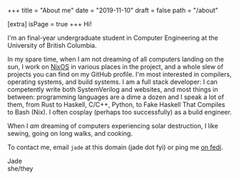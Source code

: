 +++
title = "About me"
date = "2019-11-10"
draft = false
path = "/about"

[extra]
isPage = true
+++
Hi!

I'm an final-year undergraduate student in Computer Engineering at the
University of British Columbia.

In my spare time, when I am not dreaming of all computers landing on the sun, I
work on [NixOS](https://nixos.org) in various places in the project, and a
whole slew of projects you can find on my GitHub profile. I'm most interested
in compilers, operating systems, and build systems. I am a full stack
developer: I can competently write both SystemVerilog and websites, and most
things in between: programming languages are a dime a dozen and I speak a lot
of them, from Rust to Haskell, C/C++, Python, to Fake Haskell That Compiles to
Bash (Nix). I often cosplay (perhaps too successfully) as a build engineer.

When I *am* dreaming of computers experiencing solar destruction, I like
sewing, going on long walks, and cooking.

To contact me, email `jade` at this domain (jade dot fyi) or ping me [on
fedi](https://hachyderm.io/@leftpaddotpy).

Jade  
she/they
